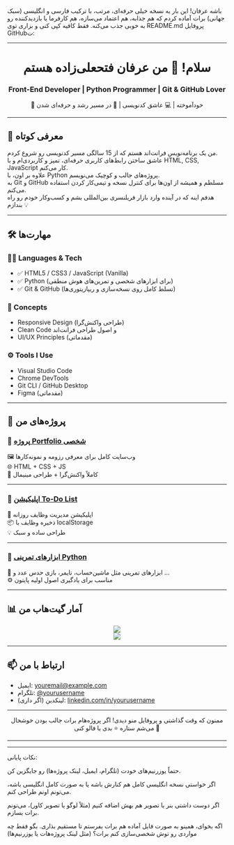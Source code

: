 باشه عرفان! این بار یه نسخه خیلی حرفه‌ای، مرتب، با ترکیب فارسی و انگلیسی (سبک جهانی) برات آماده کردم که هم جذابه، هم اعتماد می‌سازه، هم کارفرما یا بازدیدکننده رو به خوبی جذب می‌کنه. فقط کافیه کپی کنی و بزاری توی README.md پروفایل GitHubت:


---

<!-- Greeting Banner -->
<h1 align="center">سلام! 👋 من عرفان فتحعلی‌زاده هستم</h1>
<h3 align="center">Front-End Developer | Python Programmer | Git & GitHub Lover</h3>

<p align="center">
🧠 خودآموخته | 💻 عاشق کدنویسی | 🚀 در مسیر رشد و حرفه‌ای شدن  
</p>

---

## 🧾 معرفی کوتاه

من یک برنامه‌نویس فرانت‌اند هستم که از 15 سالگی مسیر کدنویسی رو شروع کردم.  
عاشق ساختن رابط‌های کاربری حرفه‌ای، تمیز و کاربردی‌ام و با HTML, CSS, JavaScript کار می‌کنم.  
علاوه بر اون، با Python پروژه‌های جالب و کوچیک می‌نویسم.  
به Git و GitHub مسلطم و همیشه از اون‌ها برای کنترل نسخه و تیمی‌کار کردن استفاده می‌کنم.  
هدفم اینه که در آینده وارد بازار فریلنسری بین‌المللی بشم و کسب‌وکار خودم رو راه بندازم 💡

---

## 🛠️ مهارت‌ها

### 🧑‍💻 Languages & Tech

- ✅ HTML5 / CSS3 / JavaScript (Vanilla)
- ✅ Python (برای ابزارهای شخصی و تمرین‌های هوش منطقی)
- ✅ Git & GitHub (تسلط کامل روی نسخه‌سازی و ریپازیتوری‌ها)

### 🎯 Concepts

- Responsive Design (طراحی واکنش‌گرا)
- Clean Code و اصول طراحی فرانت‌اند
- UI/UX Principles (مقدماتی)

### ⚙ Tools I Use

- Visual Studio Code
- Chrome DevTools
- Git CLI / GitHub Desktop
- Figma (مقدماتی)

---

## 💼 پروژه‌های من

### 🔹 [پروژه Portfolio شخصی](https://github.com/ErfanFatalizadeh/portfolio-site)
🖼 وب‌سایت کامل برای معرفی رزومه و نمونه‌کارها  
🌐 HTML + CSS + JS  
📱 کاملاً واکنش‌گرا + طراحی مینیمال

---

### 🔹 [اپلیکیشن To-Do List](https://github.com/ErfanFatalizadeh/todo-app)
📝 اپلیکیشن مدیریت وظایف روزانه  
📦 ذخیره وظایف با localStorage  
💡 طراحی ساده و سبک

---

### 🔹 [ابزارهای تمرینی Python](https://github.com/ErfanFatalizadeh/python-tools)
🐍 ابزارهای تمرینی مثل ماشین‌حساب، تایمر، بازی حدس عدد و ...  
⚙ مناسب برای یادگیری اصول اولیه پایتون

---

## 📊 آمار گیت‌هاب من

<p align="center">
  <img src="https://github-readme-stats.vercel.app/api?username=ErfanFatalizadeh&show_icons=true&theme=radical" />
  <br />
  <img src="https://github-readme-stats.vercel.app/api/top-langs/?username=ErfanFatalizadeh&layout=compact&theme=radical" />
</p>

---

## 📫 ارتباط با من

- ایمیل: youremail@example.com  
- تلگرام: [@yourusername](https://t.me/yourusername)  
- لینکدین (اگر داری): [linkedin.com/in/yourusername](https://linkedin.com/in/yourusername)

---

<p align="center">
  ممنون که وقت گذاشتی و پروفایل منو دیدی!  
  اگر پروژه‌هام برات جالب بودن خوشحال می‌شم ستاره ⭐ بدی یا فالو کنی 🙏  
</p>

---


---

نکات پایانی:

حتماً یوزرنیم‌های خودت (تلگرام، ایمیل، لینک پروژه‌ها) رو جایگزین کن.

اگر خواستی نسخه انگلیسی کامل هم کنارش باشه یا به صورت کامل انگلیسی باشه، می‌تونم اونم طراحی کنم.

اگر دوست داشتی بنر یا تصویر هم بهش اضافه کنیم (مثلاً لوگو یا تصویر کاور)، می‌تونم برات بسازم.


اگه بخوای، همینو به صورت فایل آماده هم برات بفرستم تا مستقیم بذاری.
بگو فقط چه مواردی رو توش شخصی‌سازی کنم برات؟ (مثل لینک پروژه‌هات یا یوزرنیم‌ها)

